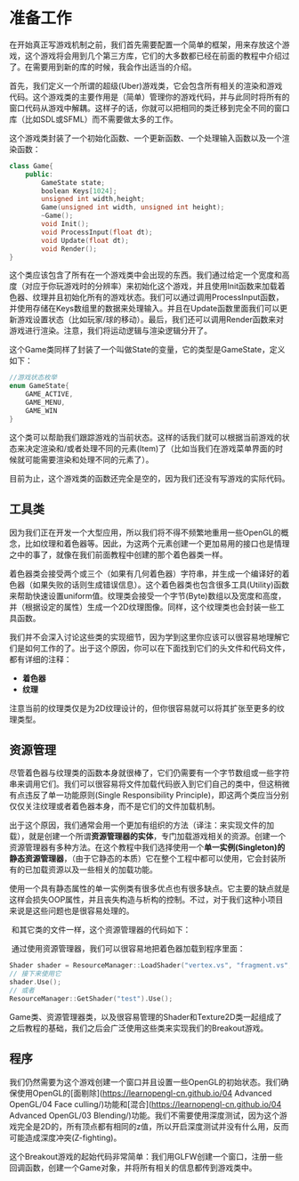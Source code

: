 # 准备工作

​		在开始真正写游戏机制之前，我们首先需要配置一个简单的框架，用来存放这个游戏，这个游戏将会用到几个第三方库，它们的大多数都已经在前面的教程中介绍过了。在需要用到新的库的时候，我会作出适当的介绍。

​		首先，我们定义一个所谓的超级(Uber)游戏类，它会包含所有相关的渲染和游戏代码。这个游戏类的主要作用是（简单）管理你的游戏代码，并与此同时将所有的窗口代码从游戏中解耦。这样子的话，你就可以把相同的类迁移到完全不同的窗口库（比如SDL或SFML）而不需要做太多的工作。

​		这个游戏类封装了一个初始化函数、一个更新函数、一个处理输入函数以及一个渲染函数：



```c++
class Game{
	public:
		GameState state;
		boolean Keys[1024];
		unsigned int width,height;
		Game(unsigned int width, unsigned int height);
		~Game();
		void Init();
		void ProcessInput(float dt);
		void Update(float dt);
		void Render();
}
```

​		这个类应该包含了所有在一个游戏类中会出现的东西。我们通过给定一个宽度和高度（对应于你玩游戏时的分辨率）来初始化这个游戏，并且使用Init函数来加载着色器、纹理并且初始化所有的游戏状态。我们可以通过调用ProcessInput函数，并使用存储在Keys数组里的数据来处理输入。并且在Update函数里面我们可以更新游戏设置状态（比如玩家/球的移动）。最后，我们还可以调用Render函数来对游戏进行渲染。注意，我们将运动逻辑与渲染逻辑分开了。

​		这个Game类同样了封装了一个叫做State的变量，它的类型是GameState，定义如下：

```c++
//游戏状态枚举
enum GameState{
	GAME_ACTIVE,
	GAME_MENU,
	GAME_WIN
}
```

​		这个类可以帮助我们跟踪游戏的当前状态。这样的话我们就可以根据当前游戏的状态来决定渲染和/或者处理不同的元素(Item)了（比如当我们在游戏菜单界面的时候就可能需要渲染和处理不同的元素了）。

​		目前为止，这个游戏类的函数还完全是空的，因为我们还没有写游戏的实际代码。

## 工具类

​		因为我们正在开发一个大型应用，所以我们将不得不频繁地重用一些OpenGL的概念，比如纹理和着色器等。因此，为这两个元素创建一个更加易用的接口也是情理之中的事了，就像在我们前面教程中创建的那个着色器类一样。

​		着色器类会接受两个或三个（如果有几何着色器）字符串，并生成一个编译好的着色器（如果失败的话则生成错误信息）。这个着色器类也包含很多工具(Utility)函数来帮助快速设置uniform值。纹理类会接受一个字节(Byte)数组以及宽度和高度，并（根据设定的属性）生成一个2D纹理图像。同样，这个纹理类也会封装一些工具函数。

我们并不会深入讨论这些类的实现细节，因为学到这里你应该可以很容易地理解它们是如何工作的了。出于这个原因，你可以在下面找到它们的头文件和代码文件，都有详细的注释：

- **着色器**
- **纹理**

注意当前的纹理类仅是为2D纹理设计的，但你很容易就可以将其扩张至更多的纹理类型。

## 资源管理

​		尽管着色器与纹理类的函数本身就很棒了，它们仍需要有一个字节数组或一些字符串来调用它们。我们可以很容易将文件加载代码嵌入到它们自己的类中，但这稍微有点违反了单一功能原则(Single Responsibility Principle)，即这两个类应当分别仅仅关注纹理或者着色器本身，而不是它们的文件加载机制。

​		出于这个原因，我们通常会用一个更加有组织的方法（译注：来实现文件的加载），就是创建一个所谓**资源管理器的实体**，专门加载游戏相关的资源。创建一个资源管理器有多种方法。在这个教程中我们选择使用一个**单一实例(Singleton)的静态资源管理器**，（由于它静态的本质）它在整个工程中都可以使用，它会封装所有的已加载资源以及一些相关的加载功能。

​		使用一个具有静态属性的单一实例类有很多优点也有很多缺点。它主要的缺点就是这样会损失OOP属性，并且丧失构造与析构的控制。不过，对于我们这种小项目来说是这些问题也是很容易处理的。

​		和其它类的文件一样，这个资源管理器的代码如下：

​		通过使用资源管理器，我们可以很容易地把着色器加载到程序里面：

```c++
Shader shader = ResourceManager::LoadShader("vertex.vs", "fragment.vs", nullptr, "test");
// 接下来使用它
shader.Use();
// 或者
ResourceManager::GetShader("test").Use();
```

​		Game类、资源管理器类，以及很容易管理的Shader和Texture2D类一起组成了之后教程的基础，我们之后会广泛使用这些类来实现我们的Breakout游戏。

## 程序

​		我们仍然需要为这个游戏创建一个窗口并且设置一些OpenGL的初始状态。我们确保使用OpenGL的[面剔除](https://learnopengl-cn.github.io/04 Advanced OpenGL/04 Face culling/)功能和[混合](https://learnopengl-cn.github.io/04 Advanced OpenGL/03 Blending/)功能。我们不需要使用深度测试，因为这个游戏完全是2D的，所有顶点都有相同的z值，所以开启深度测试并没有什么用，反而可能造成深度冲突(Z-fighting)。

​		这个Breakout游戏的起始代码非常简单：我们用GLFW创建一个窗口，注册一些回调函数，创建一个Game对象，并将所有相关的信息都传到游戏类中。

 